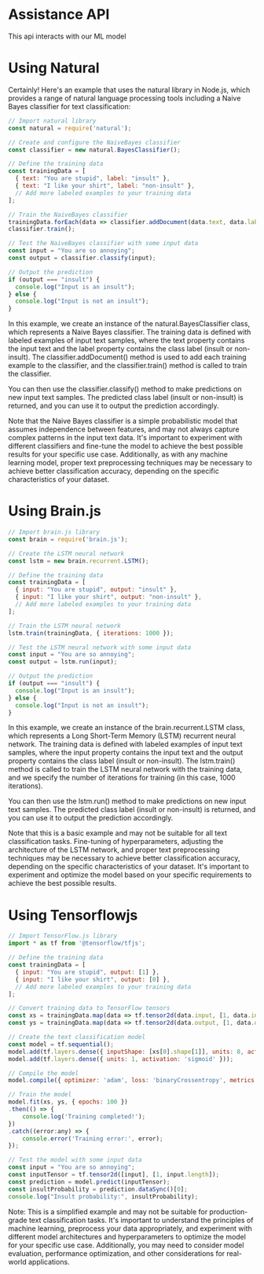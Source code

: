 # Assistance API
This api interacts with our ML model 

# Using Natural
Certainly! Here's an example that uses the natural library in Node.js, which provides a range of natural language processing tools including a Naive Bayes classifier for text classification:
```js
// Import natural library
const natural = require('natural');

// Create and configure the NaiveBayes classifier
const classifier = new natural.BayesClassifier();

// Define the training data
const trainingData = [
  { text: "You are stupid", label: "insult" },
  { text: "I like your shirt", label: "non-insult" },
  // Add more labeled examples to your training data
];

// Train the NaiveBayes classifier
trainingData.forEach(data => classifier.addDocument(data.text, data.label));
classifier.train();

// Test the NaiveBayes classifier with some input data
const input = "You are so annoying";
const output = classifier.classify(input);

// Output the prediction
if (output === "insult") {
  console.log("Input is an insult");
} else {
  console.log("Input is not an insult");
}
```
In this example, we create an instance of the natural.BayesClassifier class, which represents a Naive Bayes classifier. The training data is defined with labeled examples of input text samples, where the text property contains the input text and the label property contains the class label (insult or non-insult). The classifier.addDocument() method is used to add each training example to the classifier, and the classifier.train() method is called to train the classifier.

You can then use the classifier.classify() method to make predictions on new input text samples. The predicted class label (insult or non-insult) is returned, and you can use it to output the prediction accordingly.

Note that the Naive Bayes classifier is a simple probabilistic model that assumes independence between features, and may not always capture complex patterns in the input text data. It's important to experiment with different classifiers and fine-tune the model to achieve the best possible results for your specific use case. Additionally, as with any machine learning model, proper text preprocessing techniques may be necessary to achieve better classification accuracy, depending on the specific characteristics of your dataset.

# Using Brain.js
```js
// Import brain.js library
const brain = require('brain.js');

// Create the LSTM neural network
const lstm = new brain.recurrent.LSTM();

// Define the training data
const trainingData = [
  { input: "You are stupid", output: "insult" },
  { input: "I like your shirt", output: "non-insult" },
  // Add more labeled examples to your training data
];

// Train the LSTM neural network
lstm.train(trainingData, { iterations: 1000 });

// Test the LSTM neural network with some input data
const input = "You are so annoying";
const output = lstm.run(input);

// Output the prediction
if (output === "insult") {
  console.log("Input is an insult");
} else {
  console.log("Input is not an insult");
}
```
In this example, we create an instance of the brain.recurrent.LSTM class, which represents a Long Short-Term Memory (LSTM) recurrent neural network. The training data is defined with labeled examples of input text samples, where the input property contains the input text and the output property contains the class label (insult or non-insult). The lstm.train() method is called to train the LSTM neural network with the training data, and we specify the number of iterations for training (in this case, 1000 iterations).

You can then use the lstm.run() method to make predictions on new input text samples. The predicted class label (insult or non-insult) is returned, and you can use it to output the prediction accordingly.

Note that this is a basic example and may not be suitable for all text classification tasks. Fine-tuning of hyperparameters, adjusting the architecture of the LSTM network, and proper text preprocessing techniques may be necessary to achieve better classification accuracy, depending on the specific characteristics of your dataset. It's important to experiment and optimize the model based on your specific requirements to achieve the best possible results.

# Using Tensorflowjs
```js
// Import TensorFlow.js library
import * as tf from '@tensorflow/tfjs';

// Define the training data
const trainingData = [
  { input: "You are stupid", output: [1] },
  { input: "I like your shirt", output: [0] },
  // Add more labeled examples to your training data
];

// Convert training data to TensorFlow tensors
const xs = trainingData.map(data => tf.tensor2d(data.input, [1, data.input.length]));
const ys = trainingData.map(data => tf.tensor2d(data.output, [1, data.output.length]));

// Create the text classification model
const model = tf.sequential();
model.add(tf.layers.dense({ inputShape: [xs[0].shape[1]], units: 8, activation: 'relu' }));
model.add(tf.layers.dense({ units: 1, activation: 'sigmoid' }));

// Compile the model
model.compile({ optimizer: 'adam', loss: 'binaryCrossentropy', metrics: ['accuracy'] });

// Train the model
model.fit(xs, ys, { epochs: 100 })
.then(() => {
    console.log('Training completed!');
})
.catch((error:any) => {
    console.error('Training error:', error);
});

// Test the model with some input data
const input = "You are so annoying";
const inputTensor = tf.tensor2d([input], [1, input.length]);
const prediction = model.predict(inputTensor);
const insultProbability = prediction.dataSync()[0];
console.log("Insult probability:", insultProbability);
```
Note: This is a simplified example and may not be suitable for production-grade text classification tasks. It's important to understand the principles of machine learning, preprocess your data appropriately, and experiment with different model architectures and hyperparameters to optimize the model for your specific use case. Additionally, you may need to consider model evaluation, performance optimization, and other considerations for real-world applications.